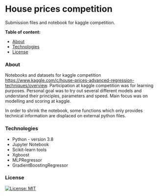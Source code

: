 # House prices competition
Submission files and notebook for kaggle competition.

**Table of content:**
* [About](#about)
* [Technologies](#technologies)
* [License](#license)

### About
Notebooks and datasets for kaggle competition https://www.kaggle.com/c/house-prices-advanced-regression-techniques/overview. Participation at kaggle competition was for learning purposes.
Personal goal was to try out several different models and understand their principles, parameters and speed. 
Main focus was on modelling and scoring at kaggle.

In order to shrink the notebook, some functions which only provides technical information are displaced on external python files.

### Technologies
* Python - version 3.8
* Jupyter Notebook
* Scikit-learn tools
* Xgboost
* MLPRegressor
* GradientBoostingRegressor

### License
[![License: MIT](https://img.shields.io/badge/License-MIT-yellow.svg)](https://opensource.org/licenses/MIT)
